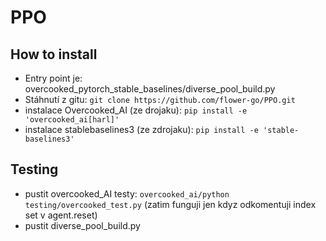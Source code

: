 # PPO
## How to install
- Entry point je:  overcooked_pytorch_stable_baselines/diverse_pool_build.py
- Stáhnutí z gitu: ``` git clone https://github.com/flower-go/PPO.git ```
- instalace Overcooked_AI (ze drojaku): ``` pip install -e 'overcooked_ai[harl]' ```
- instalace stablebaselines3 (ze zdrojaku):  ``` pip install -e 'stable-baselines3' ```

## Testing
- pustit overcooked_AI testy: ``` overcooked_ai/python testing/overcooked_test.py ``` (zatim funguji jen kdyz odkomentuji index set v agent.reset)
- pustit diverse_pool_build.py
